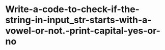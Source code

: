 # Write-a-code-to-check-if-the-string-in-input_str-starts-with-a-vowel-or-not.-print-capital-yes-or-no